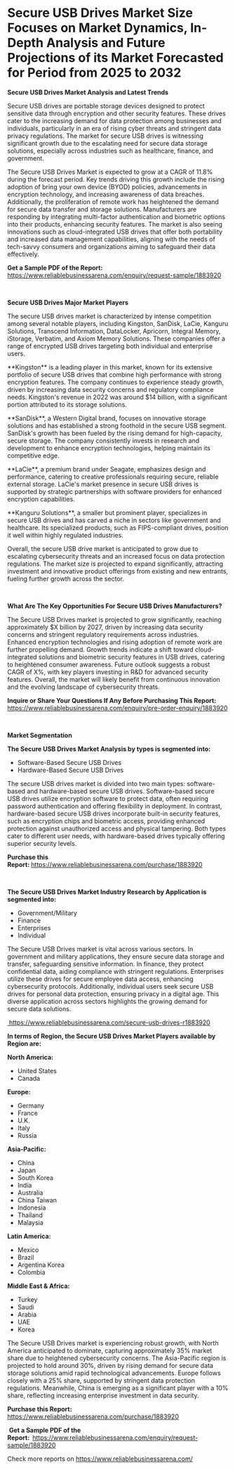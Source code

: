 <p><h1>Secure USB Drives Market Size Focuses on Market Dynamics, In-Depth Analysis and Future Projections of its Market Forecasted for Period from 2025 to 2032</h1></p><p><strong>Secure USB Drives Market Analysis and Latest Trends</strong></p>
<p><p>Secure USB drives are portable storage devices designed to protect sensitive data through encryption and other security features. These drives cater to the increasing demand for data protection among businesses and individuals, particularly in an era of rising cyber threats and stringent data privacy regulations. The market for secure USB drives is witnessing significant growth due to the escalating need for secure data storage solutions, especially across industries such as healthcare, finance, and government.</p><p>The Secure USB Drives Market is expected to grow at a CAGR of 11.8% during the forecast period. Key trends driving this growth include the rising adoption of bring your own device (BYOD) policies, advancements in encryption technology, and increasing awareness of data breaches. Additionally, the proliferation of remote work has heightened the demand for secure data transfer and storage solutions. Manufacturers are responding by integrating multi-factor authentication and biometric options into their products, enhancing security features. The market is also seeing innovations such as cloud-integrated USB drives that offer both portability and increased data management capabilities, aligning with the needs of tech-savvy consumers and organizations aiming to safeguard their data effectively.</p></p>
<p><strong>Get a Sample PDF of the Report:&nbsp;</strong> <a href="https://www.reliablebusinessarena.com/enquiry/request-sample/1883920?utm_campaign=2120&utm_medium=2&utm_source=Github&utm_content=ia&utm_term=09022025&utm_id=secure-usb-drives">https://www.reliablebusinessarena.com/enquiry/request-sample/1883920</a></p>
<p>&nbsp;</p>
<p><strong>Secure USB Drives Major Market Players</strong></p>
<p><p>The secure USB drives market is characterized by intense competition among several notable players, including Kingston, SanDisk, LaCie, Kanguru Solutions, Transcend Information, DataLocker, Apricorn, Integral Memory, iStorage, Verbatim, and Axiom Memory Solutions. These companies offer a range of encrypted USB drives targeting both individual and enterprise users.</p><p>**Kingston** is a leading player in this market, known for its extensive portfolio of secure USB drives that combine high performance with strong encryption features. The company continues to experience steady growth, driven by increasing data security concerns and regulatory compliance needs. Kingston's revenue in 2022 was around $14 billion, with a significant portion attributed to its storage solutions.</p><p>**SanDisk**, a Western Digital brand, focuses on innovative storage solutions and has established a strong foothold in the secure USB segment. SanDisk's growth has been fueled by the rising demand for high-capacity, secure storage. The company consistently invests in research and development to enhance encryption technologies, helping maintain its competitive edge.</p><p>**LaCie**, a premium brand under Seagate, emphasizes design and performance, catering to creative professionals requiring secure, reliable external storage. LaCie's market presence in secure USB drives is supported by strategic partnerships with software providers for enhanced encryption capabilities.</p><p>**Kanguru Solutions**, a smaller but prominent player, specializes in secure USB drives and has carved a niche in sectors like government and healthcare. Its specialized products, such as FIPS-compliant drives, position it well within highly regulated industries. </p><p>Overall, the secure USB drive market is anticipated to grow due to escalating cybersecurity threats and an increased focus on data protection regulations. The market size is projected to expand significantly, attracting investment and innovative product offerings from existing and new entrants, fueling further growth across the sector.</p></p>
<p>&nbsp;</p>
<p><strong>What Are The Key Opportunities For Secure USB Drives Manufacturers?</strong></p>
<p><p>The Secure USB Drives market is projected to grow significantly, reaching approximately $X billion by 2027, driven by increasing data security concerns and stringent regulatory requirements across industries. Enhanced encryption technologies and rising adoption of remote work are further propelling demand. Growth trends indicate a shift toward cloud-integrated solutions and biometric security features in USB drives, catering to heightened consumer awareness. Future outlook suggests a robust CAGR of X%, with key players investing in R&D for advanced security features. Overall, the market will likely benefit from continuous innovation and the evolving landscape of cybersecurity threats.</p></p>
<p><strong>Inquire or Share Your Questions If Any Before Purchasing This Report:</strong> <a href="https://www.reliablebusinessarena.com/enquiry/pre-order-enquiry/1883920?utm_campaign=2120&utm_medium=2&utm_source=Github&utm_content=ia&utm_term=09022025&utm_id=secure-usb-drives">https://www.reliablebusinessarena.com/enquiry/pre-order-enquiry/1883920</a></p>
<p>&nbsp;</p>
<p><strong>Market Segmentation</strong></p>
<p><strong>The Secure USB Drives Market Analysis by types is segmented into:</strong></p>
<p><ul><li>Software-Based Secure USB Drives</li><li>Hardware-Based Secure USB Drives</li></ul></p>
<p><p>The secure USB drives market is divided into two main types: software-based and hardware-based secure USB drives. Software-based secure USB drives utilize encryption software to protect data, often requiring password authentication and offering flexibility in deployment. In contrast, hardware-based secure USB drives incorporate built-in security features, such as encryption chips and biometric access, providing enhanced protection against unauthorized access and physical tampering. Both types cater to different user needs, with hardware-based drives typically offering superior security levels.</p></p>
<p><strong>Purchase this Report:&nbsp;</strong><a href="https://www.reliablebusinessarena.com/purchase/1883920?utm_campaign=2120&utm_medium=2&utm_source=Github&utm_content=ia&utm_term=09022025&utm_id=secure-usb-drives">https://www.reliablebusinessarena.com/purchase/1883920</a></p>
<p>&nbsp;</p>
<p><strong>The Secure USB Drives Market Industry Research by Application is segmented into:</strong></p>
<p><ul><li>Government/Military</li><li>Finance</li><li>Enterprises</li><li>Individual</li></ul></p>
<p><p>The Secure USB Drives market is vital across various sectors. In government and military applications, they ensure secure data storage and transfer, safeguarding sensitive information. In finance, they protect confidential data, aiding compliance with stringent regulations. Enterprises utilize these drives for secure employee data access, enhancing cybersecurity protocols. Additionally, individual users seek secure USB drives for personal data protection, ensuring privacy in a digital age. This diverse application across sectors highlights the growing demand for secure data solutions.</p></p>
<p><a href="https://www.reliablebusinessarena.com/secure-usb-drives-r1883920?utm_campaign=2120&utm_medium=2&utm_source=Github&utm_content=ia&utm_term=09022025&utm_id=secure-usb-drives">&nbsp;https://www.reliablebusinessarena.com/secure-usb-drives-r1883920</a></p>
<p><strong>In terms of Region, the Secure USB Drives Market Players available by Region are:</strong></p>
<p>
    <p> <strong> North America: </strong>
        <ul>
            <li>United States</li>
            <li>Canada</li>
        </ul>
        </p> 
    <p> <strong> Europe: </strong>
        <ul>
            <li>Germany</li>
            <li>France</li>
            <li>U.K.</li>
            <li>Italy</li>
            <li>Russia</li>
        </ul>
        </p> 
    <p> <strong> Asia-Pacific: </strong>
        <ul>
            <li>China</li>
            <li>Japan</li>
            <li>South Korea</li>
            <li>India</li>
            <li>Australia</li>
            <li>China Taiwan</li>
            <li>Indonesia</li>
            <li>Thailand</li>
            <li>Malaysia</li>
        </ul>
        </p> 
    <p> <strong> Latin America: </strong>
        <ul>
            <li>Mexico</li>
            <li>Brazil</li>
            <li>Argentina Korea</li>
            <li>Colombia</li>
        </ul>
        </p> 
    <p> <strong> Middle East & Africa: </strong>
        <ul>
            <li>Turkey</li>
            <li>Saudi</li>
            <li>Arabia</li>
            <li>UAE</li>
            <li>Korea</li>
        </ul>
    </p>
    </p>
<p><p>The Secure USB Drives market is experiencing robust growth, with North America anticipated to dominate, capturing approximately 35% market share due to heightened cybersecurity concerns. The Asia-Pacific region is projected to hold around 30%, driven by rising demand for secure data storage solutions amid rapid technological advancements. Europe follows closely with a 25% share, supported by stringent data protection regulations. Meanwhile, China is emerging as a significant player with a 10% share, reflecting increasing enterprise investment in data security.</p></p>
<p><strong>Purchase this Report: </strong><a href="https://www.reliablebusinessarena.com/purchase/1883920?utm_campaign=2120&utm_medium=2&utm_source=Github&utm_content=ia&utm_term=09022025&utm_id=secure-usb-drives">https://www.reliablebusinessarena.com/purchase/1883920</a></p>
<p>&nbsp;<strong>Get a Sample PDF of the Report:&nbsp;&nbsp;</strong><a href="https://www.reliablebusinessarena.com/enquiry/request-sample/1883920?utm_campaign=2120&utm_medium=2&utm_source=Github&utm_content=ia&utm_term=09022025&utm_id=secure-usb-drives">https://www.reliablebusinessarena.com/enquiry/request-sample/1883920</a></p>
<p><strong></strong></p>
<p>Check more reports on <a href="https://www.reliablebusinessarena.com/?utm_campaign=2120&utm_medium=2&utm_source=Github&utm_content=ia&utm_term=09022025&utm_id=secure-usb-drives">https://www.reliablebusinessarena.com/</a></p>